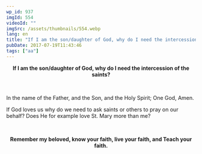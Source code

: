 ```yaml
---
wp_id: 937
imgId: 554
videoId: ""
imgSrc: /assets/thumbnails/554.webp
lang: en
title: "If I am the son/daughter of God, why do I need the intercession of the saints?"
pubDate: 2017-07-19T11:43:46
tags: ["aa"]
---
```


<p style="text-align: center;"><strong>If I am the son/daughter of God, why do I need the intercession of the saints?</strong></p>
<p>&nbsp;</p>
<p>In the name of the Father, and the Son, and the Holy Spirit; One God, Amen.</p>
<p>If God loves us why do we need to ask saints or others to pray on our behalf? Does He for example love St. Mary more than me?</p>
<p>&nbsp;</p>
<p style="text-align: center;"><strong>Remember my beloved, know your faith, live your faith, and Teach your faith.</strong></p>
